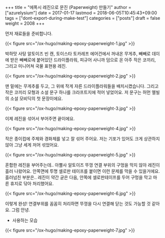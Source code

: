 +++
title = "에폭시 레진으로 문진 (Paperweight) 만들기"
author = ["azurelysium"]
date = 2017-01-17
lastmod = 2018-06-05T10:45:43+09:00
tags = ["dont-export-during-make-test"]
categories = ["posts"]
draft = false
weight = 2008
+++

먼저 재료들을 준비합니다.

{{< figure src="/ox-hugo/making-epoxy-paperweight-1.jpg" >}}

박하맛 사탕 알토이즈 빈 캔, 토이스타 토카레프 에어건에서 꺼내온 무게추, 빼빼로 데이에 받은 빼빼로에 붙어있던
드라이플라워, 피규어 사니까 덤으로 온 아주 작은 코끼리, 그리고 미니어쳐 국물 표현용 레진.

{{< figure src="/ox-hugo/making-epoxy-paperweight-2.jpg" >}}

맨 밑에는 무게추를 두고, 그 위에 작게 자른 드라이플라워들을 배치시켰습니다. 그리고 작은 코끼리 모형과 소설 문구 하나를
크라프트지에 적어 넣었어요. 저 문구는 허먼 멜빌의 소설 모비딕의 첫 문장이에요.

{{< figure src="/ox-hugo/making-epoxy-paperweight-3.jpg" >}}

이제 레진을 섞어서 부어주면 끝이에요.

{{< figure src="/ox-hugo/making-epoxy-paperweight-4.jpg" >}}

작은 종이컵에 주제와 경화제를 넣고 잘 섞어 주어요. 저는 기포가 있어도 크게 상관하지 않아 그냥 세게 저어 섞었어요.

{{< figure src="/ox-hugo/making-epoxy-paperweight-5.jpg" >}}

혼합한 레진을 부어주는데.. 아뿔사 알토이즈 뚜껑 연결 부위의 구멍을 막지 않아 레진이 흘러 나왔어요. 안쪽면에 투명 셀로판
테이프를 붙이면 이런 문제를 막을 수 있을거에요. 흘러넘친 부분은.. 레진이 약간 굳은 다음, 안쪽에 셀로판테이프를 두어
구멍을 막고 마른 휴지로 닦아 처리했어요.

{{< figure src="/ox-hugo/making-epoxy-paperweight-6.jpg" >}}

이렇게 완성! 연결부위를 꼼꼼히 처리하면 뚜껑을 다시 연결해 닫는 것도 가능할 것 같아요. 그럼 안녕.

-   사용하는 모습

{{< figure src="/ox-hugo/making-epoxy-paperweight-7.jpg" >}}